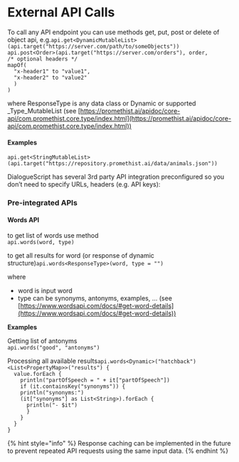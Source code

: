 # External API Calls

To call any API endpoint you can use methods get, put, post or delete of object api, e.g.`api.get<DynamicMutableList>(api.target("https://server.com/path/to/someObjects")) `\
`api.post<Order>(api.target("https://server.com/orders"), order, `\
`/* optional headers */ `\
`mapOf( `\
`   "x-header1" to "value1",  `\
`   "x-header2" to "value2"  `\
`  )`\
`)`

where ResponseType is any data class or Dynamic or supported _Type_MutableList (see [https://promethist.ai/apidoc/core-api/com.promethist.core.type/index.html](https://promethist.ai/apidoc/core-api/com.promethist.core.type/index.html))

#### Examples <a href="examples" id="examples"></a>

`api.get<StringMutableList>(api.target("https://repository.promethist.ai/data/animals.json"))`

DialogueScript has several 3rd party API integration preconfigured so you don’t need to specify URLs, headers (e.g. API keys):

### Pre-integrated APIs <a href="pre-integrated-apis" id="pre-integrated-apis"></a>

#### Words API <a href="words-api" id="words-api"></a>

to get list of words use method\
`api.words(word, type)`

to get all results for word (or response of dynamic structure)`api.words<ResponseType>(word, type = "")`

where

* word is input word
* type can be synonyms, antonyms, examples, … (see [https://www.wordsapi.com/docs/#get-word-details](https://www.wordsapi.com/docs/#get-word-details))

**Examples**

Getting list of antonyms\
`api.words("good", "antonyms")`

Processing all available results`api.words<Dynamic>("hatchback")<List<PropertyMap>>("results") { `\
`   value.forEach {  `\
`     println("partOfSpeech = " + it["partOfSpeech"])  `\
`     if (it.containsKey("synonyms")) {  `\
`     println("synonyms:")  `\
`     (it["synonyms"] as List<String>).forEach {  `\
`       println("- $it")  `\
`       }  `\
`     }  `\
`   }  `\
`}`

{% hint style="info" %}
Response caching can be implemented in the future to prevent repeated API requests using the same input data.
{% endhint %}

